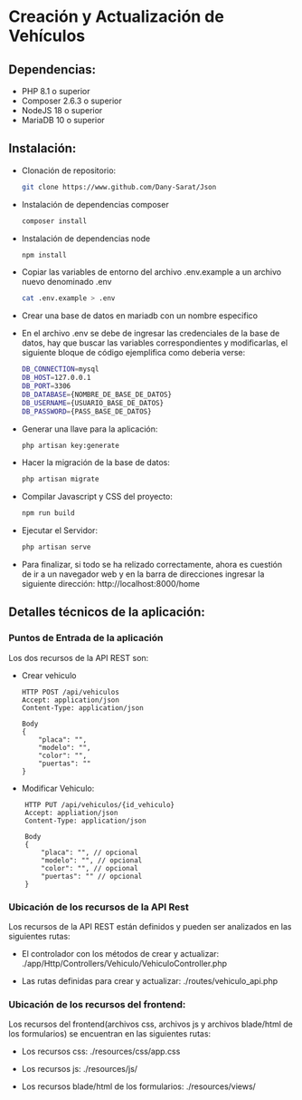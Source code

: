 # Creación y Actualización de Vehículos

## Dependencias:
* PHP 8.1 o superior
* Composer 2.6.3 o superior
* NodeJS 18 o superior
* MariaDB 10 o superior

## Instalación:

* Clonación de repositorio:
    ```bash
    git clone https://www.github.com/Dany-Sarat/Json
    ```

* Instalación de dependencias composer
    ```bash
    composer install
    ```
* Instalación de dependencias node 
    ```bash
    npm install
    ```
* Copiar las variables de entorno del archivo .env.example a un archivo nuevo denominado .env
    ```bash
    cat .env.example > .env
    ```
* Crear una base de datos en mariadb con un nombre especifico

* En el archivo .env se debe de ingresar las credenciales de la base de datos, hay que buscar las variables correspondientes y  modificarlas, el siguiente bloque de código ejemplifica como deberia verse:
    ```bash
    DB_CONNECTION=mysql
    DB_HOST=127.0.0.1
    DB_PORT=3306
    DB_DATABASE={NOMBRE_DE_BASE_DE_DATOS}
    DB_USERNAME={USUARIO_BASE_DE_DATOS}
    DB_PASSWORD={PASS_BASE_DE_DATOS}
    ```
* Generar una llave para la aplicación:
    ```bash
    php artisan key:generate
    ```
* Hacer la migración de la base de datos:
    ```bash
    php artisan migrate
    ```
* Compilar Javascript y CSS del proyecto:
    ```bash
    npm run build
    ```

* Ejecutar el Servidor:
    ```bash
    php artisan serve
    ```
* Para finalizar, si todo se ha relizado correctamente, ahora es cuestión de ir a un navegador web y en la barra de direcciones ingresar la siguiente dirección: http://localhost:8000/home

## Detalles técnicos de la aplicación:
### Puntos de Entrada de la aplicación

Los dos recursos de la API REST son:

* Crear vehiculo
    ```http
    HTTP POST /api/vehiculos
    Accept: application/json
    Content-Type: application/json

    Body
    {
        "placa": "",
        "modelo": "",
        "color": "",
        "puertas": ""
    }
    ```
* Modificar Vehiculo:
```http
    HTTP PUT /api/vehiculos/{id_vehiculo}
    Accept: appliation/json
    Content-Type: application/json

    Body
    {
        "placa": "", // opcional
        "modelo": "", // opcional
        "color": "", // opcional
        "puertas": "" // opcional
    }
```

### Ubicación de los recursos de la API Rest

Los recursos de la API REST están definidos y pueden ser analizados en las siguientes rutas:

* El controlador con los métodos de crear y actualizar:
    ./app/Http/Controllers/Vehiculo/VehiculoController.php

* Las rutas definidas para crear y actualizar:
    ./routes/vehiculo_api.php


### Ubicación de los recursos del frontend:
Los recursos del frontend(archivos css, archivos js y archivos blade/html de los formularios) se encuentran en las siguientes rutas:

* Los recursos css:
    ./resources/css/app.css

* Los recursos js:
    ./resources/js/

* Los recursos blade/html de los formularios:
    ./resources/views/